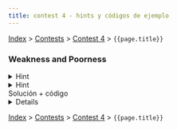 ```yaml
---
title: contest 4 - hints y códigos de ejemplo
---
```


[Index](../index) > [Contests](../contests) > [Contest 4](../contests#contest-4) > ```{{page.title}}```

### Weakness and Poorness
<details> 
  <summary>Hint</summary>
  
</details>
<details> 
  <summary>Hint</summary>
  Nos piden calcular el x que minimice el máximo de los valores absolutos de sumas por intervalos en el arreglo, esto se reduce a calcular el máximo entre las sumas positivas y las sumas negativas. Para calcular por ejemplo las sumas positivas basta recorrer un arreglo linealmente y para cada i almacenar la mayor suma positiva continua que termina en i, el máximo de las sumas positivas por intervalo corresponderá al mayor numero almacenado.
  </details>
  <summary>Solución + código</summary>
<details>
  Nos podemos fijar que para un x muy pequeño o muy grande el valor buscado aumenta, por lo que debemos buscar un punto intermedio, esto lo podemos hacer con búsqueda ternaria. Intentamos con valores de x entre -10000 y 10000 por los lámites del problema y para comparar los valores intermedios e la búsqueda calculamos weakness para ese valor en particular usando el hint. Para adaptar el hint a sumas negativas simplemente se puede usar el inverso de los valores del arreglo luego de restar x.
  <a href="https://github.com/BenjaminRubio/CompetitiveProgramming/blob/master/Problems/Codeforces/WeaknessAndPoorness.cpp">Código de ejemplo</a>
</details>


<!-- <details> 
  <summary>Hint</summary>   
</details>
<details> 
  <summary>Solución + código</summary>
  <a href="">Código de ejemplo</a>
</details> -->

[Index](../index) > [Contests](../contests) > [Contest 4](../contests#contest-4) > ```{{page.title}}```
